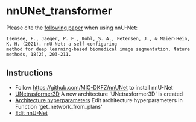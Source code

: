 # nnUNet_transformer


Please cite the [following paper](https://www.google.com/url?q=https://www.nature.com/articles/s41592-020-01008-z&sa=D&source=docs&ust=1677235958581755&usg=AOvVaw3dWL0SrITLhCJUBiNIHCQO) when using nnU-Net:

    Isensee, F., Jaeger, P. F., Kohl, S. A., Petersen, J., & Maier-Hein, K. H. (2021). nnU-Net: a self-configuring 
    method for deep learning-based biomedical image segmentation. Nature methods, 18(2), 203-211.

## Instructions
- Follow https://github.com/MIC-DKFZ/nnUNet to install nnU-Net
- [UNetrasformer3D](nnunetv2/dynamic_network_architectures/architectures/unet.py) A new architecture 'UNetrasformer3D' is created
- [Architecture hyperparameters](nnunetv2/utilities/get_network_from_plans.py) Edit architecture hyperparameters in Function 'get_network_from_plans'
- [Edit nnU-Net](documentation/extending_nnunet.md)

